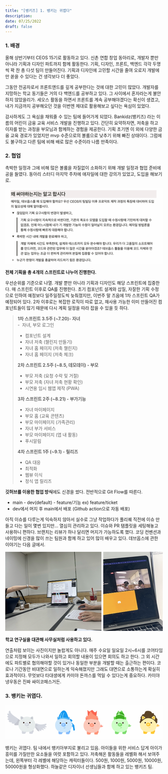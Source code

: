```yaml
---
title: "[뱅키즈] 1. 뱅키는 귀엽다"
description:
date: 07/25/2022
draft: false
---
```

### 1. 배경

올해 상반기부터 CEOS 15기로 활동하고 있다. 신촌 연합 창업 동아리로, 개발자 뿐만 아니라 기획과 디자인 파트까지 함께 활동한다. 기획, 디자인, 프론트, 백엔드 각각 두명씩 꽉 찬 총 다섯 팀이 만들어진다. 기획과 디자인에 고민할 시간을 줄여 오로지 개발에만 쏟을 수 있다는 건 생각보다 더 좋았다.

그동안 전공자로서 프론트앤드를 깊게 공부한다는 것에 대한 고민이 많았다. 개발자를 지망하는 학교 동기들은 거의 다 백엔드를 공부하고 있다. 그 사이에서 혼자라는게 불안하지 않았을리가. 세오스 활동을 하면서 프론트를 계속 공부해야겠다는 확신이 생겼고, 내가 지금까지 공부해오던 것을 이번엔 제대로 활용해보고 싶다는 욕심이 있었다.

감사하게도 그 욕심을 채워줄 수 있는 팀에 들어가게 되었다. Bankidz(뱅키즈) 라는 이름의 어린이 금융 교육 서비스 개발을 진행하고 있다. 간단히 요약하자면, 저축을 하고 이자를 받는 과정을 부모님과 함께하는 경험을 제공한다. 기획 초기엔 이 외에 다양한 금융 교육 경로가 있었지만 mvp 수준으로의 볼륨으로 낮추기 위해 빠진 상태이다. 그럼에도 불구하고 다른 팀에 비해 배로 많은 수준이라 나름 만족이다.

### 2. 협업

촉박한 일정과 그에 비해 많은 볼륨을 차질없이 소화하기 위해 개발 일정과 협업 준비에 공을 들였다. 동아리 스터디 마지막 주차에 애자일에 대한 강의가 있었고, 도입을 해보기로. 

![](assets/Pasted%20image%2020250928232517.png)

**전체 기획을 총 4개의 스프린트로 나누어 진행한다.**

우선순위를 기준으로 나열. 개발 뿐만 아니라 기획과 디자인도 해당 스프린트에 집중한다. 매 스프린트 이후로 QA를 진행한다. 초기 컴포넌트 설계와 삽질, 자잘한 기획 수정으로 인하여 예정보다 일주일정도씩 늦춰졌지만, 이번주 말 즈음에 1차 스프린트 QA가 예정되어 있다. 2차 이후로는 복잡한 로직이 따로 없고, 재사용 가능한 이미 만들어진 컴포넌트들이 많기 때문에 다시 계획 일정을 따라 잡을 수 있을 듯 하다.

> **1차 스프린트 3.5주 (~7.20)- 자녀**  
> -  자녀, 부모 로그인  
> - 컴포넌트 설계  
> - 자녀 저축 (챌린지 만들기)  
> - 자녀 홈 페이지 (저축 챌린지)  
> - 자녀 홈 페이지 (저축 체크)  
>   
> **2차 스프린트 2.5주 (~8.5, 데모데이) - 부모**  
> - 부모 저축 (요청 수락 및 거절)  
> - 부모 저축 (자녀 저축 현황 확인)  
> - 시연용 임시 웹앱 제작 (PWA)  
>   
> **3차 스프린트 2주 (~8.21) - 부가기능**  
> - 자녀 마이페이지  
> - 부모 홈 (교육 콘텐츠)  
> - 부모 마이페이지 (가족관리)  
> - 자녀 부가 서비스  
> - 부모 마이페이지 (앱 내 활동)  
> - 푸시알림  
>   
> **4차 스프린트 1주 (~9.1) - 릴리즈**  
> - QA 대응  
> - 최적화  
> - 웹뷰 이식  
> - 정식 앱 릴리즈

**깃허브를 이용한 협업 방식**에도 신경을 썼다. 전반적으로 Git Flow를 따른다.
- main - dev(default) - feature/기능 ex) feature/ticket
- dev에서 머지 후 main에서 배포 (Github action으로 자동 배포)

아직 이슈를 다루는게 익숙하지 않아서 실수로 그냥 작업하다가 풀리퀘 직전에 이슈 만들고 다는 일이 몇번 있지만... 열심히 관리하고 있다. 이슈와 PR 탬플릿을 세팅해놓고 사용하니 편하다. 브랜치는 리뷰가 하나 달리면 머지가 가능하도록 했다. 코딩 컨벤션과 네이밍에 신경을 많이 쓰는 팀원과 함께 하고 있어 많이 배우고 있다. 데브옵스에 관한 이야기는 다음 글에서.

![](assets/Pasted%20image%2020250928232528.png)

**학교 연구실을 대관해 사무실처럼 사용하고 있다.**

연출처럼 보이는 사진이지만 놀랍게도 아니다. 매주 수요일 일요일 2시~6시를 코어타임으로 지정해 모두가 나와서 일하고 회의할 내용이 있으면 회의도 하고 한다. 그 외 시간에도 파트별로 협의해야할 것이 있거나 동일한 부분을 개발할 때는 출근하는 편이다. 코로나 기간동안 비대면으로 일하는게 익숙해졌지만 그래도 대면으로 소통하는게 확실히 효과적이다. 무엇보다 타대생에게 카미야 돈까스를 먹일 수 있다는게 중요하다. 카미야 냉우동은 진짜 싸이코패스거든.

### 3. 뱅키는 귀엽다.

![](assets/Pasted%20image%2020250928232535.png)

뱅키는 귀엽다. 팀 내에서 뱅키아부지로 불리고 있음. 아이들을 위한 서비스 답게 아이가 흥미를 가질만한 요소들을 여럿 포함하고 있다. 저축해온 활동들을 레벨화 해서 보여주는데, 왼쪽부터 각 레벨에 해당하는 캐릭터들이다. 500원, 1000원, 5000원, 10000원, 50000원을 형상화했다. 하늘같은 디자이너 선생님들과 함께 하고 있는 뱅키즈 팀.